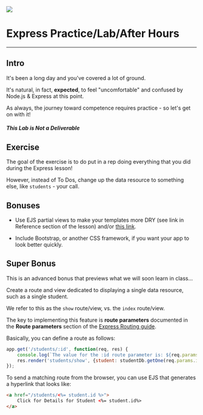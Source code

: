 <img src="https://i.imgur.com/vUOu9NW.jpg">

# Express Practice/Lab/After Hours
---

## Intro

It's been a long day and you've covered a lot of ground.

It's natural, in fact, **expected**, to feel "uncomfortable" and confused by Node.js & Express at this point.

As always, the journey toward competence requires practice - so let's get on with it!

##### This Lab is Not a Deliverable

## Exercise

The goal of the exercise is to do put in a rep doing everything that you did during the Express lesson!

However, instead of To Dos, change up the data resource to something else, like `students` - your call.

## Bonuses

- Use EJS partial views to make your templates more DRY (see link in Reference section of the lesson) and/or [this link](https://www.npmjs.com/package/ejs#includes).

- Include Bootstrap, or another CSS framework, if you want your app to look better quickly.

## Super Bonus

This is an advanced bonus that previews what we will soon learn in class...

Create a route and view dedicated to displaying a single data resource, such as a single student.

We refer to this as the `show` route/view, vs. the `index` route/view.

The key to implementing this feature is **route parameters** documented in the **Route parameters** section of the [Express Routing guide](https://expressjs.com/en/guide/routing.html).

Basically, you can define a route as follows:

```js
app.get('/students/:id', function(req, res) {
	console.log(`The value for the :id route parameter is: ${req.params.id}`);
	res.render('students/show', {student: studentDb.getOne(req.params.id)});
});
```

To send a matching route from the browser, you can use EJS that generates a hyperlink that looks like:

```html
<a href="/students/<%= student.id %>">
	Click for Details for Student <%= student.id%>
</a>
```